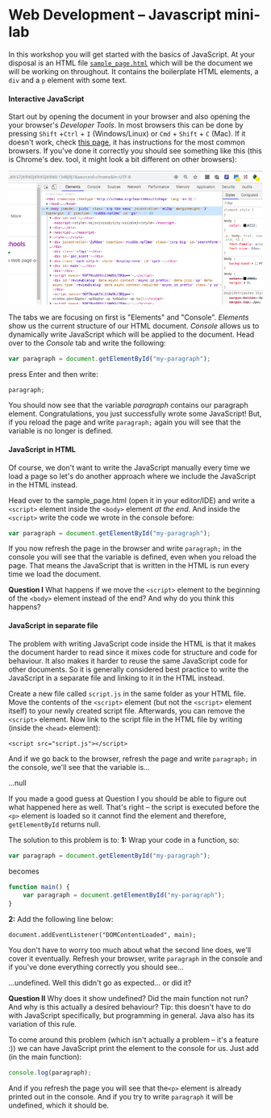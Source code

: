 # Web Development – Javascript mini-lab

In this workshop you will get started with the basics of JavaScript. At your disposal is an HTML file [`sample_page.html`](sample_page.html) which will be the document we will be working on throughout. It contains the boilerplate HTML elements, a `div` and a `p` element with some text. 

#### Interactive JavaScript
Start out by opening the document in your browser and also opening the your browser's *Developer Tools*. In most browsers this can be done by pressing `Shift` +`Ctrl` + `I` (Windows/Linux) or `Cmd` + `Shift` + `C` (Mac). If it doesn't work, check [this page](https://debugbrowser.com), it has instructions for the most common browsers. If you've done it correctly you should see something like this (this is Chrome's dev. tool, it might look a bit different on other browsers):

<img src="images/dev-tools-chrome.png">

The tabs we are focusing on first is "Elements" and "Console". *Elements*  show us the current structure of our HTML document. *Console* allows us to dynamically write JavaScript which will be applied to the document. Head over to the *Console* tab and write the following:
```javascript
var paragraph = document.getElementById("my-paragraph");
```
press Enter and then write:
```javascript
paragraph;
```
You should now see that the variable *paragraph* contains our paragraph element. Congratulations, you just successfully wrote some JavaScript! But, if you reload the page and write `paragraph;` again you will see that the variable is no longer is defined.

#### JavaScript in HTML
Of course, we don't want to write the JavaScript manually every time we load a page so let's do another approach where we include the JavaScript in the HTML instead.

Head over to the sample_page.html (open it in your editor/IDE) and write a `<script>` element inside the `<body>` element *at the end*. And inside the `<script>` write the code we wrote in the console before:

```javascript
var paragraph = document.getElementById("my-paragraph");
```
If you now refresh the page in the browser and write `paragraph;` in the console you will see that the variable is defined, even when you reload the page. That means the JavaScript that is written in the HTML is run every time we load the document.

**Question I**
 What happens if we move the  `<script>` element to the beginning of the `<body>` element instead of the end? And why do you think this happens? 

#### JavaScript in separate file
The problem with writing JavaScript code inside the HTML is that it makes the document harder to read since it mixes code for structure and code for behaviour. It also makes it harder to reuse the same JavaScript code for other documents. So it is generally considered best practice to write the JavaScript in a separate file and linking to it in the HTML instead.

Create a new file called `script.js` in the same folder as your HTML file. Move the contents of the `<script>`  element (but not the `<script>` element itself) to your newly created script file. Afterwards, you can remove the `<script>` element. Now link to the script file in the HTML file by writing (inside the `<head>` element):
```
<script src="script.js"></script>
```
And if we go back to the browser, refresh the page and write `paragraph;` in the console, we'll see that the variable is...

...null

If you made a good guess at Question I you should be able to figure out what happened here as well. That's right – the script is executed before the `<p>` element is loaded so it cannot find the element and therefore, `getElementById` returns null.

The solution to this problem is to:
**1:** Wrap your code in a function, so:
```javascript
var paragraph = document.getElementById("my-paragraph");
```
becomes
```javascript
function main() {
    var paragraph = document.getElementById("my-paragraph");
}
```
**2:** Add the following line below:
```
document.addEventListener("DOMContentLoaded", main);
```
You don't have to worry too much about what the second line does, we'll cover it eventually. Refresh your browser, write `paragraph` in the console and if you've done everything correctly you should see...

...undefined. Well this didn't go as expected... or did it?

**Question II**
Why does it show undefined? Did the main function not run? And why is this actually a desired behaviour? Tip: this doesn't have to do with JavaScript specifically, but programming in general. Java also has its variation of this rule.

To come around this problem (which isn't actually a problem – it's a feature :)) we can have JavaScript print the element to the console for us. Just add (in the main function):
```javascript
console.log(paragraph);
```
And if you refresh the page you will see that the`<p>` element is already printed out in the console. And if you try to write `paragraph` it will be undefined, which it should be.
